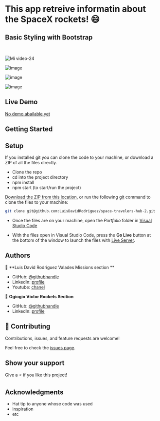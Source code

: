 # This app retreive informatin about the SpaceX rockets! 😄

## Basic Styling with Bootstrap

<br />

![Mi video-24](https://user-images.githubusercontent.com/105079888/193330528-d76481ac-e2c9-45de-b36b-cd1134675f14.gif)

![image](https://user-images.githubusercontent.com/105079888/193330611-146b6464-b9f2-4251-bd82-0597ff929704.png)

![image](https://user-images.githubusercontent.com/105079888/193330667-054d036f-86ca-4d98-b945-8a16ac253ba7.png)

![image](https://user-images.githubusercontent.com/105079888/193330735-c1c6b0c0-93ca-46c6-a3e2-573e2b3c9e15.png)



## Live Demo
[No demo abailable yet]()


## Getting Started

## Setup
If you installed git you can clone the code to your machine, or download a ZIP of all the files directly.
- Clone the repo
- cd into the project directory
- npm install
- npm start (to start/run the project)

[Download the ZIP from this location](https://github.com/LuisDavidRodriguez/space-travelers-hub-2/archive/refs/heads/development.zip), or run the following [git](https://git-scm.com/downloads)
command to clone the files to your machine:

```bash
git clone git@github.com:LuisDavidRodriguez/space-travelers-hub-2.git
```
- Once the files are on your machine, open the _Portfolio_ folder in [Visual Studio Code](https://code.visualstudio.com/)

- With the files open in Visual Studio Code, press the **Go Live** button at the bottom of the window to launch the files with [Live Server](https://marketplace.visualstudio.com/items?itemName=ritwickdey.LiveServer).




## Authors

👤 **Luis David Rodriguez Valades Missions section **

- GitHub: [@githubhandle](https://github.com/LuisDavidRodriguez)
- LinkedIn: [profile](https://www.linkedin.com/in/luis-david-rodriguez-valades)
- Youtube: [chanel](https://www.youtube.com/channel/UChuA4SgdDYk2DHStsy7HEgQ)

👤 **Ogiogio Victor Rockets Section**

- GitHub: [@githubhandle](https://github.com/ogiogiovictor)
- LinkedIn: [profile]()



## 🤝 Contributing

Contributions, issues, and feature requests are welcome!

Feel free to check the [issues page](../../issues/).

## Show your support

Give a ⭐️ if you like this project!

## Acknowledgments

- Hat tip to anyone whose code was used
- Inspiration
- etc

